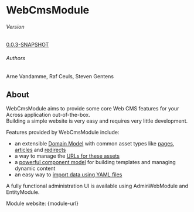 # WebCmsModule

###### Version

[0.0.3-SNAPSHOT](/whats-new.md)

###### Authors

Arne Vandamme, Raf Ceuls, Steven Gentens

## About

WebCmsModule aims to provide some core Web CMS features for your Across application out-of-the-box.  
Building a simple website is very easy and requires very little development.

Features provided by WebCmsModule include:

* an extensible [Domain Model](/chap-domain-model.adoc) with common asset types like [pages](/pages/chap-web-page.adoc), [articles](/publication/chap-publication-model.adoc) and [redirects](/chap-redirects.adoc)
* a way to manage the [URLs for these assets](/urls/chap-endpoint-url.adoc)
* a [powerful component model](/components/chap-web-components.adoc#overview) for building templates and managing dynamic content
* an easy way to [import data using YAML files](/chap-placeholder.adoc)

A fully functional administration UI is available using AdminWebModule and EntityModule.

Module website: {module-url}

